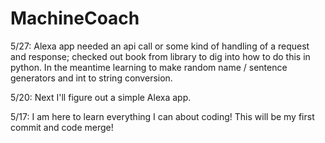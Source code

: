 # MachineCoach
5/27: Alexa app needed an api call or some kind of handling of a request and response; checked out book from library to dig into how to do this in python.  In the meantime learning to make random name / sentence generators and int to string conversion.

5/20: Next I'll figure out a simple Alexa app.

5/17: I am here to learn everything I can about coding!  This will be my first commit and code merge!
